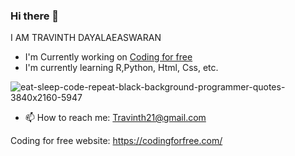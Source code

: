 ### Hi there 👋

I AM TRAVINTH DAYALAEASWARAN

- I'm Currently working on [Coding for free](https://github.com/Coding-for-free)
- I'm currently learning R,Python, Html, Css, etc.

![eat-sleep-code-repeat-black-background-programmer-quotes-3840x2160-5947](https://user-images.githubusercontent.com/94104126/181475101-a996232a-9dbe-4f86-bf4e-4b51fae1f345.png)

- 📫 How to reach me: Travinth21@gmail.com

Coding for free website: https://codingforfree.com/


